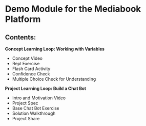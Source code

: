 # Demo Module for the Mediabook Platform

## Contents:

**Concept Learning Loop: Working with Variables**

* Concept Video
* Repl Exercise
* Flash Card Activity
* Confidence Check
* Multiple Choice Check for Understanding

**Project Learning Loop: Build a Chat Bot**

* Intro and Motivation Video
* Project Spec
* Base Chat Bot Exercise
* Solution Walkthrough
* Project Share